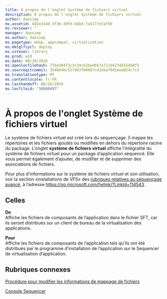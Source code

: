 ```yaml
---
title: À propos de l'onglet Système de fichiers virtuel
description: À propos de l'onglet Système de fichiers virtuel
author: dansimp
ms.assetid: 4d2e344d-3f3b-49fd-bbbd-fa5177e7af50
ms.reviewer: ''
manager: dansimp
ms.author: dansimp
ms.pagetype: mdop, appcompat, virtualization
ms.mktglfcycl: deploy
ms.sitesec: library
ms.prod: w10
ms.date: 08/30/2016
ms.openlocfilehash: 77be38473c2c34cb2bed6b7a711d427dd154b8f5
ms.sourcegitcommit: 354664bc527d93f80687cd2eba70d1eea024c7c3
ms.translationtype: MT
ms.contentlocale: fr-FR
ms.lasthandoff: 06/26/2020
ms.locfileid: "10808097"
---
```

# À propos de l'onglet Système de fichiers virtuel


Le système de fichiers virtuel est créé lors du séquençage. Il mappe les répertoires et les fichiers ajoutés ou modifiés en dehors du répertoire racine du package. L’onglet **système de fichiers virtuel** affiche l’intégralité du système de fichiers virtuel pour un package d’application séquencé. Elle vous permet également d’ajouter, de modifier et de supprimer des associations de fichiers.

Pour plus d’informations sur le système de fichiers virtuel et son utilisation, voir la section «installations de VFS» des [rubriques relatives au séquençage avancé](https://go.microsoft.com/fwlink/?LinkId=114543), à l’adresse https://go.microsoft.com/fwlink/?LinkId=114543 .

## Celles


<a href="" id="from"></a>**De**  
Affiche les fichiers de composants de l’application dans le fichier SFT, car ils seront distribués sur un client de bureau de la virtualisation des applications.

<a href="" id="to"></a>**Pour**  
Affiche les fichiers de composants de l’application tels qu’ils ont été distribués par le programme d’installation de l’application sur le Sequencer de virtualisation d’application.

## Rubriques connexes


[Procédure pour modifier les informations de mappage de fichiers](how-to-modify-file-mapping-information.md)

[Console Sequencer](sequencer-console.md)

 

 





